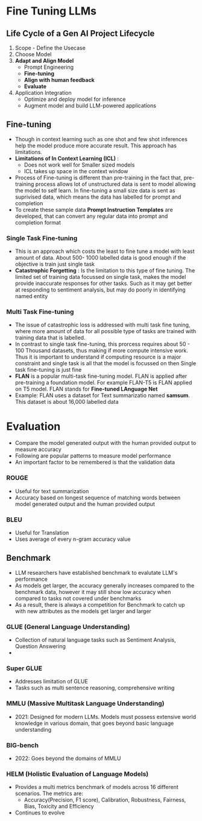 # Fine Tuning LLMs

## Life Cycle of a Gen AI Project Lifecycle
1. Scope - Define the Usecase
2. Choose Model
3. **Adapt and Align Model**
    - Prompt Engineering
    - **Fine-tuning**
    - **Align with human feedback**
    - **Evaluate**
4. Application Integration
    - Optimize and deploy model for inference
    - Augment model and build LLM-powered applications

## Fine-tuning
- Though in context learning such as one shot and few shot inferences help the model produce more accurate result. This approach has limitations.
- **Limitations of In Context Learning (ICL)** : 
    - Does not work well for Smaller sized models
    - ICL takes up space in the context window
- Process of Fine-tuning is different than pre-training in the fact that, pre-training process allows lot of unstructured data is sent to model allowing the model to self learn. In fine-tuning a small size data is sent as suprivised data, which means the data has labelled for prompt and completion
- To create these sample data **Prompt Instruction Templates** are developed, that can convert any regular data into prompt and completion format

### Single Task Fine-tuning
- This is an approach which costs the least to fine tune a model with least amount of data. About 500- 1000 labelled data is good enough if the objective is train just single task
- **Catastrophic Forgetting** : Is the limitation to this type of fine tuning. The limited set of training data focussed on single task, makes the model provide inaccurate responses for other tasks. Such as it may get better at responding to sentiment analysis, but may do poorly in identifying named entity

### Multi Task Fine-tuning
- The issue of catastrophic loss is addressed with multi task fine tuning, where more amount of data for all possible type of tasks are trained with training data that is labelled. 
- In contrast to single task fine-tuning, this prorcess requires about 50 - 100 Thousand datasets, thus making if more compute intensive work. Thus it is important to understand if computing resource is a major constraint and single task is all that the model is focussed on then Single task fine-tuning is just fine
- **FLAN** is a popular multi-task fine-tuning model. FLAN is applied after pre-training a foundation model. For example FLAN-T5 is FLAN applied on T5 model. FLAN stands for **Fine-tuned LAnguage Net**
- Example: FLAN uses a dataset for Text summarizatio named **samsum**. This dataset is about 16,000 labelled data

# Evaluation
- Compare the model generated output with the human provided output to measure accuracy
- Following are popular patterns to measure model performance
- An important factor to be remembered is that the validation data

### ROUGE
- Useful for text summarization
- Accuracy based on longest sequence of matching words between model generated output and the human provided output 

### BLEU
- Useful for Translation
- Uses average of every n-gram accuracy value

## Benchmark
- LLM researchers have established benchmark to evalutate LLM's performance
- As models get larger, the accuracy generally increases compared to the benchmark data, however it may still show low accuracy when compared to tasks not covered under benchmarks
- As a result, there is always a competition for Benchmark to catch up with new attributes as the models get larger and larger
 

### GLUE (General Language Understanding)
- Collection of natural language tasks such as Sentiment Analysis, Question Answering
- 

### Super GLUE
- Addresses limitation of GLUE
- Tasks such as multi sentence reasoning, comprehensive writing

### MMLU (Massive Multitask Language Understanding)
- 2021: Designed for modern LLMs. Models must possess extensive world knowledge in various domain, that goes beyond basic language understanding

### BIG-bench
- 2022: Goes beyond the domains of MMLU

### HELM (Holistic Evaluation of Language Models)
- Provides a multi metrics benchmark of models across 16 different scenarios. The metrics are:
    - Accuracy(Precision, F1 score), Calibration, Robustness, Fairness, Bias, Toxicity and Efficiency
- Continues to evolve 

